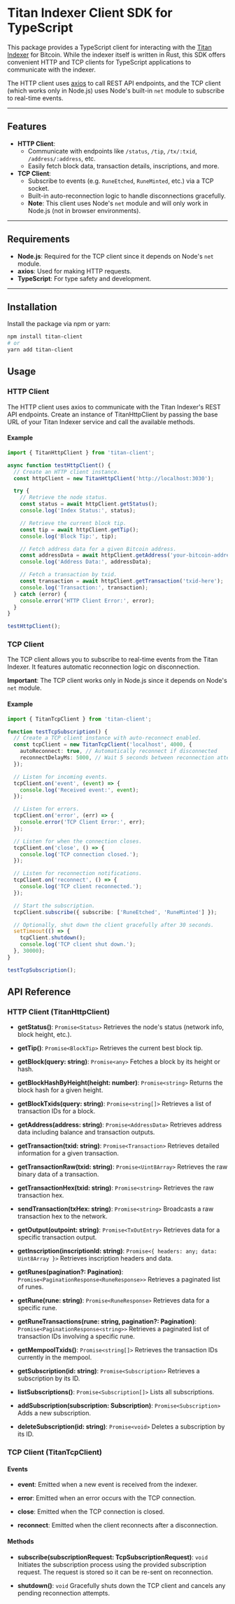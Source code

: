 # Titan Indexer Client SDK for TypeScript

This package provides a TypeScript client for interacting with the [Titan Indexer](https://github.com/titan-io/titan-indexer) for Bitcoin. While the indexer itself is written in Rust, this SDK offers convenient HTTP and TCP clients for TypeScript applications to communicate with the indexer.

The HTTP client uses [axios](https://axios-http.com/) to call REST API endpoints, and the TCP client (which works only in Node.js) uses Node's built-in `net` module to subscribe to real-time events.

---

## Features

- **HTTP Client**:
  - Communicate with endpoints like `/status`, `/tip`, `/tx/:txid`, `/address/:address`, etc.
  - Easily fetch block data, transaction details, inscriptions, and more.
- **TCP Client**:
  - Subscribe to events (e.g. `RuneEtched`, `RuneMinted`, etc.) via a TCP socket.
  - Built-in auto-reconnection logic to handle disconnections gracefully.
  - **Note**: This client uses Node's `net` module and will only work in Node.js (not in browser environments).

---

## Requirements

- **Node.js**: Required for the TCP client since it depends on Node's `net` module.
- **axios**: Used for making HTTP requests.
- **TypeScript**: For type safety and development.

---

## Installation

Install the package via npm or yarn:

```bash
npm install titan-client
# or
yarn add titan-client
```

## Usage

### HTTP Client

The HTTP client uses axios to communicate with the Titan Indexer's REST API endpoints. Create an instance of TitanHttpClient by passing the base URL of your Titan Indexer service and call the available methods.

#### Example

```typescript
import { TitanHttpClient } from 'titan-client';

async function testHttpClient() {
  // Create an HTTP client instance.
  const httpClient = new TitanHttpClient('http://localhost:3030');

  try {
    // Retrieve the node status.
    const status = await httpClient.getStatus();
    console.log('Index Status:', status);

    // Retrieve the current block tip.
    const tip = await httpClient.getTip();
    console.log('Block Tip:', tip);

    // Fetch address data for a given Bitcoin address.
    const addressData = await httpClient.getAddress('your-bitcoin-address');
    console.log('Address Data:', addressData);

    // Fetch a transaction by txid.
    const transaction = await httpClient.getTransaction('txid-here');
    console.log('Transaction:', transaction);
  } catch (error) {
    console.error('HTTP Client Error:', error);
  }
}

testHttpClient();
```

### TCP Client

The TCP client allows you to subscribe to real-time events from the Titan Indexer. It features automatic reconnection logic on disconnection.

**Important**: The TCP client works only in Node.js since it depends on Node's `net` module.

#### Example

```typescript
import { TitanTcpClient } from 'titan-client';

function testTcpSubscription() {
  // Create a TCP client instance with auto-reconnect enabled.
  const tcpClient = new TitanTcpClient('localhost', 4000, {
    autoReconnect: true, // Automatically reconnect if disconnected
    reconnectDelayMs: 5000, // Wait 5 seconds between reconnection attempts
  });

  // Listen for incoming events.
  tcpClient.on('event', (event) => {
    console.log('Received event:', event);
  });

  // Listen for errors.
  tcpClient.on('error', (err) => {
    console.error('TCP Client Error:', err);
  });

  // Listen for when the connection closes.
  tcpClient.on('close', () => {
    console.log('TCP connection closed.');
  });

  // Listen for reconnection notifications.
  tcpClient.on('reconnect', () => {
    console.log('TCP client reconnected.');
  });

  // Start the subscription.
  tcpClient.subscribe({ subscribe: ['RuneEtched', 'RuneMinted'] });

  // Optionally, shut down the client gracefully after 30 seconds.
  setTimeout(() => {
    tcpClient.shutdown();
    console.log('TCP client shut down.');
  }, 30000);
}

testTcpSubscription();
```

## API Reference

### HTTP Client (TitanHttpClient)

- **getStatus()**: `Promise<Status>`
  Retrieves the node's status (network info, block height, etc.).

- **getTip()**: `Promise<BlockTip>`
  Retrieves the current best block tip.

- **getBlock(query: string)**: `Promise<any>`
  Fetches a block by its height or hash.

- **getBlockHashByHeight(height: number)**: `Promise<string>`
  Returns the block hash for a given height.

- **getBlockTxids(query: string)**: `Promise<string[]>`
  Retrieves a list of transaction IDs for a block.

- **getAddress(address: string)**: `Promise<AddressData>`
  Retrieves address data including balance and transaction outputs.

- **getTransaction(txid: string)**: `Promise<Transaction>`
  Retrieves detailed information for a given transaction.

- **getTransactionRaw(txid: string)**: `Promise<Uint8Array>`
  Retrieves the raw binary data of a transaction.

- **getTransactionHex(txid: string)**: `Promise<string>`
  Retrieves the raw transaction hex.

- **sendTransaction(txHex: string)**: `Promise<string>`
  Broadcasts a raw transaction hex to the network.

- **getOutput(outpoint: string)**: `Promise<TxOutEntry>`
  Retrieves data for a specific transaction output.

- **getInscription(inscriptionId: string)**: `Promise<{ headers: any; data: Uint8Array }>`
  Retrieves inscription headers and data.

- **getRunes(pagination?: Pagination)**: `Promise<PaginationResponse<RuneResponse>>`
  Retrieves a paginated list of runes.

- **getRune(rune: string)**: `Promise<RuneResponse>`
  Retrieves data for a specific rune.

- **getRuneTransactions(rune: string, pagination?: Pagination)**: `Promise<PaginationResponse<string>>`
  Retrieves a paginated list of transaction IDs involving a specific rune.

- **getMempoolTxids()**: `Promise<string[]>`
  Retrieves the transaction IDs currently in the mempool.

- **getSubscription(id: string)**: `Promise<Subscription>`
  Retrieves a subscription by its ID.

- **listSubscriptions()**: `Promise<Subscription[]>`
  Lists all subscriptions.

- **addSubscription(subscription: Subscription)**: `Promise<Subscription>`
  Adds a new subscription.

- **deleteSubscription(id: string)**: `Promise<void>`
  Deletes a subscription by its ID.

### TCP Client (TitanTcpClient)

#### Events

- **event**:
  Emitted when a new event is received from the indexer.

- **error**:
  Emitted when an error occurs with the TCP connection.

- **close**:
  Emitted when the TCP connection is closed.

- **reconnect**:
  Emitted when the client reconnects after a disconnection.

#### Methods

- **subscribe(subscriptionRequest: TcpSubscriptionRequest)**: `void`
  Initiates the subscription process using the provided subscription request. The request is stored so it can be re-sent on reconnection.

- **shutdown()**: `void`
  Gracefully shuts down the TCP client and cancels any pending reconnection attempts.

